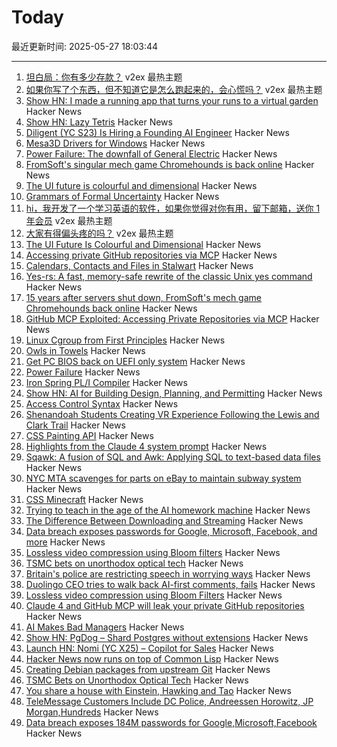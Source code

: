 # Today

最近更新时间: 2025-05-27 18:03:44

--- 
1. [坦白局：你有多少存款？](https://www.v2ex.com/t/1134570) v2ex 最热主题
2. [如果你写了个东西，但不知道它是怎么跑起来的，会心慌吗？](https://www.v2ex.com/t/1134556) v2ex 最热主题
3. [Show HN: I made a running app that turns your runs to a virtual garden](https://www.runandgrow.com/) Hacker News
4. [Show HN: Lazy Tetris](https://lazytetris.com/) Hacker News
5. [Diligent (YC S23) Is Hiring a Founding AI Engineer](https://www.ycombinator.com/companies/diligent/jobs/LAdzmYb-founding-ai-engineer) Hacker News
6. [Mesa3D Drivers for Windows](https://github.com/pal1000/mesa-dist-win) Hacker News
7. [Power Failure: The downfall of General Electric](https://www.gwintrob.com/power-failure-review/) Hacker News
8. [FromSoft's singular mech game Chromehounds is back online](https://www.readonlymemo.com/interview-15-years-after-the-servers-shut-down-fromsofts-singular-mech-game-chromehounds-is-back-online/) Hacker News
9. [The UI future is colourful and dimensional](https://www.flarup.email/p/the-future-is-colourful-and-dimensional) Hacker News
10. [Grammars of Formal Uncertainty](https://arxiv.org/abs/2505.20047) Hacker News
11. [hi，我开发了一个学习英语的软件，如果你觉得对你有用，留下邮箱，送你 1 年会员](https://www.v2ex.com/t/1134547) v2ex 最热主题
12. [大家有得偏头疼的吗？](https://www.v2ex.com/t/1134537) v2ex 最热主题
13. [The UI Future Is Colourful and Dimensional](https://www.flarup.email/p/the-future-is-colourful-and-dimensional) Hacker News
14. [Accessing private GitHub repositories via MCP](https://invariantlabs.ai/blog/mcp-github-vulnerability) Hacker News
15. [Calendars, Contacts and Files in Stalwart](https://stalw.art/blog/collaboration/) Hacker News
16. [Yes-rs: A fast, memory-safe rewrite of the classic Unix yes command](https://github.com/jedisct1/yes-rs) Hacker News
17. [15 years after servers shut down, FromSoft's mech game Chromehounds back online](https://www.readonlymemo.com/interview-15-years-after-the-servers-shut-down-fromsofts-singular-mech-game-chromehounds-is-back-online/) Hacker News
18. [GitHub MCP Exploited: Accessing Private Repositories via MCP](https://invariantlabs.ai/blog/mcp-github-vulnerability) Hacker News
19. [Linux Cgroup from First Principles](https://fzakaria.com/2025/05/26/linux-cgroup-from-first-principles) Hacker News
20. [Owls in Towels](https://owlsintowels.org/) Hacker News
21. [Get PC BIOS back on UEFI only system](https://github.com/FlyGoat/csmwrap) Hacker News
22. [Power Failure](https://www.gwintrob.com/power-failure-review/) Hacker News
23. [Iron Spring PL/I Compiler](http://www.iron-spring.com/) Hacker News
24. [Show HN: AI for Building Design, Planning, and Permitting](https://www.spacial.io/) Hacker News
25. [Access Control Syntax](https://journal.stuffwithstuff.com/2025/05/26/access-control-syntax/) Hacker News
26. [Shenandoah Students Creating VR Experience Following the Lewis and Clark Trail](https://www.su.edu/blog/2025/05/21/shenandoah-students-creating-vr-experience-that-follows-the-lewis-and-clark-trail/) Hacker News
27. [CSS Painting API](https://developer.mozilla.org/en-US/docs/Web/API/CSS_Painting_API) Hacker News
28. [Highlights from the Claude 4 system prompt](https://simonwillison.net/2025/May/25/claude-4-system-prompt/) Hacker News
29. [Sqawk: A fusion of SQL and Awk: Applying SQL to text-based data files](https://github.com/jgarzik/sqawk) Hacker News
30. [NYC MTA scavenges for parts on eBay to maintain subway system](https://www.wsj.com/opinion/can-ebay-bargains-keep-new-york-citys-subways-running-mta-infrastructure-substations-3859fb5b) Hacker News
31. [CSS Minecraft](https://benjaminaster.com/css-minecraft/) Hacker News
32. [Trying to teach in the age of the AI homework machine](https://www.solarshades.club/p/dispatch-from-the-trenches-of-the) Hacker News
33. [The Difference Between Downloading and Streaming](https://danq.me/2025/05/26/downloading-vs-streaming/) Hacker News
34. [Data breach exposes passwords for Google, Microsoft, Facebook, and more](https://www.zdnet.com/article/massive-data-breach-exposes-184-million-passwords-for-google-microsoft-facebook-and-more/) Hacker News
35. [Lossless video compression using Bloom filters](https://github.com/ross39/new_bloom_filter_repo/blob/main/README.md) Hacker News
36. [TSMC bets on unorthodox optical tech](https://spectrum.ieee.org/microled-optical-chiplet) Hacker News
37. [Britain's police are restricting speech in worrying ways](https://www.economist.com/britain/2025/05/15/britains-police-are-restricting-speech-in-worrying-ways) Hacker News
38. [Duolingo CEO tries to walk back AI-first comments, fails](https://htxt.co.za/2025/05/duolingo-ceo-tries-to-walk-back-ai-first-comments-fails/) Hacker News
39. [Lossless video compression using Bloom Filters](https://github.com/ross39/new_bloom_filter_repo/blob/main/README.md) Hacker News
40. [Claude 4 and GitHub MCP will leak your private GitHub repositories](https://twitter.com/lbeurerkellner/status/1926991491735429514) Hacker News
41. [AI Makes Bad Managers](https://staysaasy.com/management/2025/05/26/AI-management.html) Hacker News
42. [Show HN: PgDog – Shard Postgres without extensions](https://github.com/pgdogdev/pgdog) Hacker News
43. [Launch HN: Nomi (YC X25) – Copilot for Sales](https://news.ycombinator.com/item?id=44098706) Hacker News
44. [Hacker News now runs on top of Common Lisp](https://lisp-journey.gitlab.io/blog/hacker-news-now-runs-on-top-of-common-lisp/) Hacker News
45. [Creating Debian packages from upstream Git](https://optimizedbyotto.com/post/debian-packaging-from-git/) Hacker News
46. [TSMC Bets on Unorthodox Optical Tech](https://spectrum.ieee.org/microled-optical-chiplet) Hacker News
47. [You share a house with Einstein, Hawking and Tao](https://www.faisalabid.com/p/you-share-a-house-with-einstein-hawking) Hacker News
48. [TeleMessage Customers Include DC Police, Andreessen Horowitz, JP Morgan,Hundreds](https://micahflee.com/telemessage-customers-include-dc-police-andreesen-horowitz-jp-morgan-and-hundreds-more/) Hacker News
49. [Data breach exposes 184M passwords for Google,Microsoft,Facebook](https://www.zdnet.com/article/massive-data-breach-exposes-184-million-passwords-for-google-microsoft-facebook-and-more/) Hacker News
